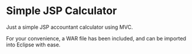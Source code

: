 Simple JSP Calculator
=====================

Just a simple JSP accountant calculator using MVC.

For your convenience, a WAR file has been included, and can be imported into Eclipse with ease. 
